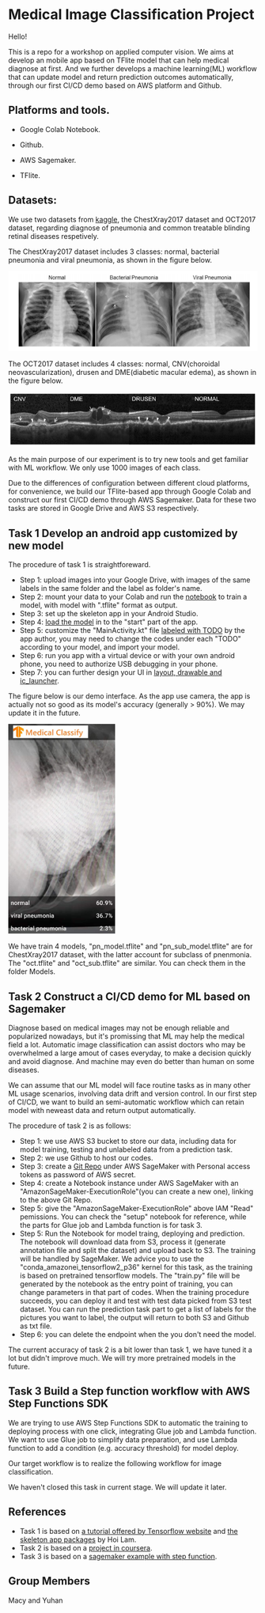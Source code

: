 # Medical Image Classification Project 

Hello!

This is a repo for a workshop on applied computer vision. We aims at develop an mobile app based on TFlite model that can help medical diagnose at first. And we further develops a machine learning(ML) workflow that can update model and return prediction outcomes automatically, through our first CI/CD demo based on AWS platform and Github.


## Platforms and tools.

- Google Colab Notebook.

- Github.

- AWS Sagemaker.

- TFlite.

## Datasets:

We use two datasets from [kaggle](https://data.mendeley.com/datasets/rscbjbr9sj/2), the ChestXray2017 dataset and OCT2017 dataset, regarding diagnose of pneumonia and common treatable blinding retinal diseases respetively.

The ChestXray2017 dataset includes 3 classes: normal, bacterial pneumonia and viral pneumonia, as shown in the figure below.

![ChestXray2017](Images/ChestXray2017.PNG)

The OCT2017 dataset includes 4 classes: normal, CNV(choroidal neovascularization), drusen and DME(diabetic macular edema), as shown in the figure below.

![OCT2017](Images/OCT2017.PNG)

As the main purpose of our experiment is to try new tools and get familiar with ML workflow. We only use 1000 images of each class.

Due to the differences of configuration between different cloud platforms, for convenience, we build our TFlite-based app through Google Colab and construct our first CI/CD demo through AWS Sagemaker. Data for these two tasks are stored in Google Drive and AWS S3 respectively.

## Task 1 Develop an android app customized by new model

The procedure of task 1 is straightforeward.

- Step 1: upload images into your Google Drive, with images of the same labels in the same folder and the label as folder's name.
- Step 2: mount your data to your Colab and run the [notebook](ColabNotebook/Medical_Classification_with_TFLite_Model_Maker.ipynb) to train a model, with model with ".tflite" format as output. 
- Step 3: set up the skeleton app in your Android Studio.
- Step 4: [load the model](Images/Load_model.PNG) in to the "start" part of the app.
- Step 5: customize the "MainActivity.kt" file [labeled with TODO](Images/TODO.PNG) by the app author, you may need to change the codes under each "TODO" according to your model, and import your model.
- Step 6: run you app with a virtual device or with your own android phone, you need to authorize USB debugging in your phone.
- Step 7: you can further design your UI in [layout, drawable and ic_launcher](Images/UI.PNG). 

The figure below is our demo interface. As the app use camera, the app is actually not so good as its model's accuracy (generally > 90%). We may update it in the future.

<img src="Images/OUTPUT.jpg" width="216" height="424" alt="output"/><br/>

We have train 4 models, "pn_model.tflite" and "pn_sub_model.tflite" are for ChestXray2017 dataset, with the latter account for subclass of pnenmonia. The "oct.tflite" and "oct_sub.tflite" are similar. You can check them in the folder Models.

## Task 2 Construct a CI/CD demo for ML based on Sagemaker

Diagnose based on medical images may not be enough reliable and popularized nowadays, but it's promissing that ML may help the medical field a lot. Automatic image classification can assist doctors who may be overwhelmed a large amout of cases everyday, to make a decision quickly and avoid diagnose. And machine may even do better than human on some diseases. 

We can assume that our ML model will face routine tasks as in many other ML usage scenarios, involving data drift and version control. In our first step of CI/CD, we want to build an semi-automatic workflow which can retain model with neweast data and return output automatically. 

The procedure of task 2 is as follows:
- Step 1: we use AWS S3 bucket to store our data, including data for model training, testing and unlabeled data from a prediction task.
- Step 2: we use Github to host our codes.
- Step 3: create a [Git Repo](Images/GitRepo.PNG) under AWS SageMaker with Personal access tokens as password of AWS secret.
- Step 4: create a Notebook instance under AWS SageMaker with an "AmazonSageMaker-ExecutionRole"(you can create a new one), linking to the above Git Repo.
- Step 5: give the "AmazonSageMaker-ExecutionRole" above IAM "Read" pemissions. You can check the "setup" notebook for reference, while the parts for Glue job and Lambda function is for task 3.
- Step 5: Run the Notebook for model traing, deploying and prediction. The notebook will download data from S3, process it (generate annotation file and split the dataset) and upload back to S3. The training will be handled by SageMaker. We advice you to use the "conda_amazonei_tensorflow2_p36" kernel for this task, as the training is based on pretrained tensorflow models. The "train.py" file will be generated by the notebook as the entry point of training, you can change parameters in that part of codes. When the training procedure succeeds, you can deploy it and test with test data picked from S3 test dataset. You can run the prediction task part to get a list of labels for the pictures you want to label, the output will return to both S3 and Github as txt file.
- Step 6: you can delete the endpoint when the you don't need the model.

The current accuracy of task 2 is a bit lower than task 1, we have tuned it a lot but didn't improve much. We will try more pretrained models in the future.

## Task 3 Build a Step function workflow with AWS Step Functions SDK
We are trying to use AWS Step Functions SDK to automatic the training to deploying process with one click, integrating Glue job and Lambda function. We want to use Glue job to simplify data preparation, and use Lambda function to add a condition (e.g. accuracy threshold) for model deploy.

Our target workflow is to realize the following workflow for image classification.



We haven't closed this task in current stage. We will update it later.

## References
- Task 1 is based on [a tutorial offered by Tensorflow website](https://codelabs.developers.google.com/codelabs/recognize-flowers-with-tensorflow-on-android/#0) and [the skeleton app packages](https://github.com/hoitab/TFLClassify.git) by Hoi Lam.
- Task 2 is based on a [project in coursera](https://github.com/maulikpokiya/Machine-Learning/tree/58a7fb3335ac734f6cf76b2536e4e4ffcdfc44a4/Coursera%20TensorFlow%20with%20Sagemaker).
- Task 3 is based on a [sagemaker example with step function](https://github.com/Macyatmacy/amazon-sagemaker-examples/tree/master/step-functions-data-science-sdk/automate_model_retraining_workflow).

## Group Members
Macy and Yuhan
